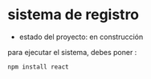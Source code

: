 <h1>sistema de registro </h1>

- estado del proyecto: en construcción

para ejecutar el sistema, debes poner : 

```npm install react```
